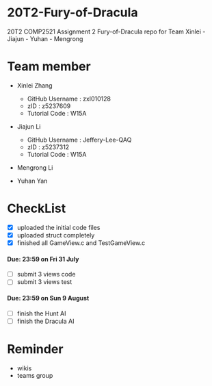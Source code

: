 # 20T2-Fury-of-Dracula
20T2 COMP2521 Assignment 2 Fury-of-Dracula repo for Team Xinlei - Jiajun - Yuhan - Mengrong

# Team member

- Xinlei Zhang 

    - GitHub Username : zxl010128
    - zID : z5237609
    - Tutorial Code : W15A

- Jiajun Li 
    - GitHub Username : Jeffery-Lee-QAQ
    - zID : z5237312
    - Tutorial Code : W15A
- Mengrong Li 
- Yuhan Yan

# CheckList
- [x] uploaded the initial code files 
- [x] uploaded struct completely
- [x] finished all GameView.c and TestGameView.c

#### **Due: 23:59 on Fri 31 July**
- [ ] submit 3 views code
- [ ] submit 3 views test
  
#### **Due: 23:59 on Sun 9 August**
- [ ] finish the Hunt AI
- [ ] finish the Dracula AI
  
# Reminder
- wikis
- teams group
